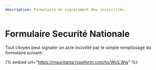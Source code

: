 ```yaml
---
description: Formulaire de signalement des incivilités.
---
```


# Formulaire Securité Nationale

Tout citoyen peut signaler un acte incivilité par le simple remplissage du formulaire suivant:

{% embed url="https://mauritania.typeform.com/to/WclLWw" %}

